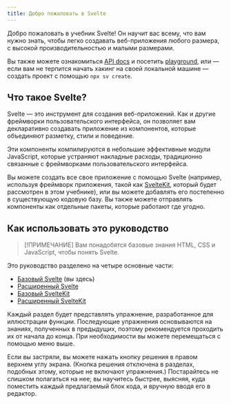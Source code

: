 ```yaml
---
title: Добро пожаловать в Svelte
---
```


Добро пожаловать в учебник Svelte! Он научит вас всему, что вам нужно знать, чтобы легко создавать веб-приложения любого размера, с высокой производительностью и малыми размерами.

Вы также можете ознакомиться [API docs](https://svelte.dev/docs) и посетить [playground](https://svelte.dev/playground), или — если вам не терпится начать хакинг на своей локальной машине — создать проект с помощью `npx sv create`.

## Что такое Svelte?

Svelte — это инструмент для создания веб-приложений. Как и другие фреймворки пользовательского интерфейса, он позволяет вам декларативно создавать приложение из компонентов, которые объединяют разметку, стили и поведение.

Эти компоненты компилируются в небольшие эффективные модули JavaScript, которые устраняют накладные расходы, традиционно связанные с фреймворками пользовательского интерфейса.

Вы можете создать все свое приложение с помощью Svelte (например, используя фреймворк приложения, такой как [SvelteKit](/docs/kit), который будет рассмотрен в этом учебнике), или вы можете добавлять его постепенно в существующую кодовую базу. Вы также можете отправлять компоненты как отдельные пакеты, которые работают где угодно. 

## Как использовать это руководство

> [!ПРИМЕЧАНИЕ] Вам понадобятся базовые знания HTML, CSS и JavaScript, чтобы понять Svelte.


Это руководство разделено на четыре основные части:

- [Базовый Svelte](/tutorial/svelte/welcome-to-svelte) (вы здесь)
- [Расширенный Svelte](/tutorial/svelte/tweens)
- [Базовый SvelteKit](/tutorial/kit/introducing-sveltekit)
- [Расширенный SvelteKit](/tutorial/kit/optional-params)

Каждый раздел будет представлять упражнение, разработанное для иллюстрации функции. Последующие упражнения основываются на знаниях, полученных в предыдущих, поэтому рекомендуется проходить их от начала до конца. При необходимости вы можете перемещаться с помощью меню выше.

Если вы застряли, вы можете нажать кнопку решения в правом верхнем углу экрана. (Кнопка решения отключена в разделах, подобных этому, которые не включают упражнения.) Постарайтесь не слишком полагаться на нее; вы научитесь быстрее, выясняя, куда поместить каждый предлагаемый блок кода, и вручную вводя его в редактор.

